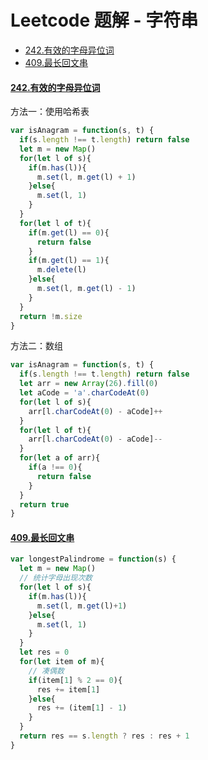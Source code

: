 ﻿# Leetcode 题解 - 字符串
* [242.有效的字母异位词](https://github.com/limingzhu0916/leetcode-JavaScript/blob/main/notes/Leetcode-字符串.md#242有效的字母异位词)
* [409.最长回文串](https://github.com/limingzhu0916/leetcode-JavaScript/blob/main/notes/Leetcode-字符串.md#409最长回文串)

#### [242.有效的字母异位词](https://leetcode-cn.com/problems/valid-anagram/)
方法一：使用哈希表
```javascript
var isAnagram = function(s, t) {
  if(s.length !== t.length) return false
  let m = new Map()
  for(let l of s){
    if(m.has(l)){
      m.set(l, m.get(l) + 1)
    }else{
      m.set(l, 1)
    }
  }
  for(let l of t){
    if(m.get(l) == 0){
      return false
    }
    if(m.get(l) == 1){
      m.delete(l)
    }else{
      m.set(l, m.get(l) - 1)
    }
  }
  return !m.size
}
```
方法二：数组
```javascript
var isAnagram = function(s, t) {
  if(s.length !== t.length) return false
  let arr = new Array(26).fill(0)
  let aCode = 'a'.charCodeAt(0)
  for(let l of s){
    arr[l.charCodeAt(0) - aCode]++
  }
  for(let l of t){
    arr[l.charCodeAt(0) - aCode]--
  }
  for(let a of arr){
    if(a !== 0){
      return false
    }
  }
  return true
}
```
#### [409.最长回文串](https://leetcode-cn.com/problems/longest-palindrome/)
```javascript
var longestPalindrome = function(s) {
  let m = new Map()
  // 统计字母出现次数
  for(let l of s){
    if(m.has(l)){
      m.set(l, m.get(l)+1)
    }else{
      m.set(l, 1)
    }
  }
  let res = 0
  for(let item of m){
    // 凑偶数
    if(item[1] % 2 == 0){
      res += item[1]
    }else{
      res += (item[1] - 1)
    }
  }
  return res == s.length ? res : res + 1
}
```
